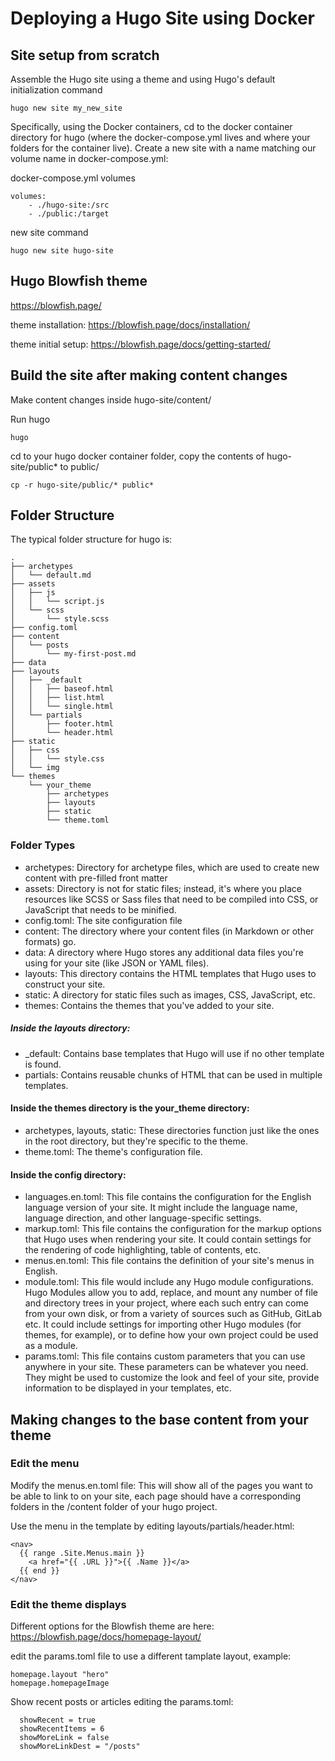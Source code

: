 # Deploying a Hugo Site using Docker

## Site setup from scratch
Assemble the Hugo site using a theme and using Hugo's default initialization command
```
hugo new site my_new_site
```
Specifically, using the Docker containers, cd to the docker container directory for hugo (where the docker-compose.yml lives and where your folders for the container live). Create a new site with a name matching our volume name in docker-compose.yml:

docker-compose.yml volumes

```
volumes:
    - ./hugo-site:/src
    - ./public:/target
```
new site command
```
hugo new site hugo-site
```

## Hugo Blowfish theme
https://blowfish.page/

theme installation:
https://blowfish.page/docs/installation/

theme initial setup:
https://blowfish.page/docs/getting-started/


## Build the site after making content changes

Make content changes inside hugo-site/content/

Run hugo
```
hugo
```

cd to your hugo docker container folder, copy the contents of hugo-site/public* to public/
```
cp -r hugo-site/public/* public*
```

## Folder Structure

The typical folder structure for hugo is:
```
.
├── archetypes
│   └── default.md
├── assets
│   ├── js
│   │   └── script.js
│   └── scss
│       └── style.scss
├── config.toml
├── content
│   └── posts
│       └── my-first-post.md
├── data
├── layouts
│   ├── _default
│   │   ├── baseof.html
│   │   ├── list.html
│   │   └── single.html
│   └── partials
│       ├── footer.html
│       └── header.html
├── static
│   ├── css
│   │   └── style.css
│   └── img
└── themes
    └── your_theme
        ├── archetypes
        ├── layouts
        ├── static
        └── theme.toml

```

### Folder Types
- archetypes: Directory for archetype files, which are used to create new content with pre-filled front matter
- assets: Directory is not for static files; instead, it's where you place resources like SCSS or Sass files that need to be compiled into CSS, or JavaScript that needs to be minified.
- config.toml: The site configuration file
- content: The directory where your content files (in Markdown or other formats) go.
- data: A directory where Hugo stores any additional data files you're using for your site (like JSON or YAML files).
- layouts: This directory contains the HTML templates that Hugo uses to construct your site.
- static: A directory for static files such as images, CSS, JavaScript, etc.
- themes: Contains the themes that you've added to your site.

##### Inside the layouts directory:
- _default: Contains base templates that Hugo will use if no other template is found.
- partials: Contains reusable chunks of HTML that can be used in multiple templates.

#### Inside the themes directory is the your_theme directory:

- archetypes, layouts, static: These directories function just like the ones in the root directory, but they're specific to the theme.
- theme.toml: The theme's configuration file.

#### Inside the config directory:
- languages.en.toml: This file contains the configuration for the English language version of your site. It might include the language name, language direction, and other language-specific settings.
- markup.toml: This file contains the configuration for the markup options that Hugo uses when rendering your site. It could contain settings for the rendering of code highlighting, table of contents, etc.
- menus.en.toml: This file contains the definition of your site's menus in English. 
- module.toml: This file would include any Hugo module configurations. Hugo Modules allow you to add, replace, and mount any number of file and directory trees in your project, where each such entry can come from your own disk, or from a variety of sources such as GitHub, GitLab etc. It could include settings for importing other Hugo modules (for themes, for example), or to define how your own project could be used as a module. 
- params.toml: This file contains custom parameters that you can use anywhere in your site. These parameters can be whatever you need. They might be used to customize the look and feel of your site, provide information to be displayed in your templates, etc.

## Making changes to the base content from your theme

### Edit the menu

Modify the menus.en.toml file:
This will show all of the pages you want to be able to link to on your site, each page should have a corresponding folders in the /content folder of your hugo project. 

Use the menu in the template by editing layouts/partials/header.html:
```
<nav>
  {{ range .Site.Menus.main }}
    <a href="{{ .URL }}">{{ .Name }}</a>
  {{ end }}
</nav>
```
### Edit the theme displays
Different options for the Blowfish theme are here: https://blowfish.page/docs/homepage-layout/

edit the params.toml file to use a different tamplate layout, example:
```
homepage.layout "hero"
homepage.homepageImage
```

Show recent posts or articles editing the params.toml:
```
  showRecent = true
  showRecentItems = 6
  showMoreLink = false
  showMoreLinkDest = "/posts"
```

### 